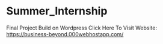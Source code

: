 # Summer_Internship
Final Project Build on Wordpress
Click Here To Visit Website: https://business-beyond.000webhostapp.com/
